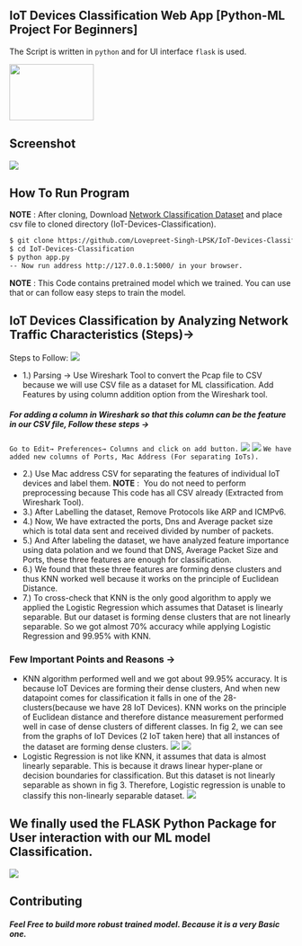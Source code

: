 ## IoT Devices Classification Web App [Python-ML Project For Beginners]

The Script is written in `python` and for UI interface `flask` is used.

<a href="https://flask.palletsprojects.com/en/1.1.x/"><img src="https://miro.medium.com/max/438/1*0G5zu7CnXdMT9pGbYUTQLQ.png" width="150" height="100"/></a>
## Screenshot

![](https://github.com/Lovepreet-Singh-LPSK/IoT-Devices-Classification/blob/master/pic/1.png)

## How To Run Program

**NOTE** : After cloning, Download <a href="https://drive.google.com/file/d/1B8HAYDa-Fcbtcb3YYTY680KHa5EyloN-/view?usp=sharing">Network Classification Dataset</a> and place csv file to cloned directory (IoT-Devices-Classification).

```bash
$ git clone https://github.com/Lovepreet-Singh-LPSK/IoT-Devices-Classification.git
$ cd IoT-Devices-Classification
$ python app.py
-- Now run address http://127.0.0.1:5000/ in your browser.
```

**NOTE** : This Code contains pretrained model which we trained. You can use that or can follow easy steps to train the model.  
## IoT Devices Classification by Analyzing Network Traffic Characteristics (Steps)→
Steps to Follow:
![](https://github.com/Lovepreet-Singh-LPSK/IoT-Devices-Classification/blob/master/pic/2.png)
- 1.) Parsing → Use Wireshark Tool to convert the Pcap file to CSV because we will use CSV file as a dataset for ML classification. Add Features by using column addition option from the Wireshark tool.
##### For adding a column in Wireshark so that this column can be the feature in our CSV file, Follow these steps →
``Go to Edit→ Preferences→ Columns and click on add button.``
![](https://github.com/Lovepreet-Singh-LPSK/IoT-Devices-Classification/blob/master/pic/3.png)
![](https://github.com/Lovepreet-Singh-LPSK/IoT-Devices-Classification/blob/master/pic/4.png)
``We have added new columns of Ports, Mac Address (For separating IoTs).``
- 2.) Use Mac address CSV for separating the features of individual IoT devices and label them.
**NOTE** : ​ You do not need to perform preprocessing because This code has all CSV already (Extracted from Wireshark Tool).  
- 3.) After Labelling the dataset, Remove Protocols like ARP and ICMPv6.
- 4.) Now, We have extracted the ports, Dns and Average packet size which is total data sent and received divided by number of packets.
- 5.) And After labeling the dataset, we have analyzed feature importance using data polation and we found that DNS, Average Packet Size and Ports, these three features are enough for classification.
- 6.) We found that these three features are forming dense clusters and thus KNN worked well because it works on the principle of Euclidean Distance.
- 7.) To cross-check that KNN is the only good algorithm to apply we applied the Logistic Regression which assumes that Dataset is linearly separable. But our dataset is forming dense clusters that are not linearly separable. So we got almost 70% accuracy while applying Logistic Regression and 99.95% with KNN.
### Few Important Points and Reasons →
- KNN algorithm performed well and we got about 99.95% accuracy. It is because IoT Devices are forming their dense clusters, And when new datapoint comes for classification it falls in one of the 28-clusters(because we have 28 IoT Devices). KNN works on the principle of Euclidean distance and therefore distance measurement performed well in case of dense clusters of different classes. In fig 2, we can see from the graphs of IoT Devices (2 IoT taken here) that all instances of the dataset are forming dense clusters.
![](https://github.com/Lovepreet-Singh-LPSK/IoT-Devices-Classification/blob/master/pic/5.png)
![](https://github.com/Lovepreet-Singh-LPSK/IoT-Devices-Classification/blob/master/pic/6.png)
- Logistic Regression is not like KNN, it assumes that data is almost linearly separable. This is because it draws linear hyper-plane or decision boundaries for classification. But this dataset is not linearly separable as shown in fig 3. Therefore, Logistic regression is unable to classify this non-linearly separable dataset.
![](https://github.com/Lovepreet-Singh-LPSK/IoT-Devices-Classification/blob/master/pic/7.png)
## We finally used the FLASK Python Package for User interaction with our ML model Classification.
![](https://github.com/Lovepreet-Singh-LPSK/IoT-Devices-Classification/blob/master/pic/8.png)

## Contributing

##### Feel Free to build more robust trained model. Because it is a very Basic one. 
